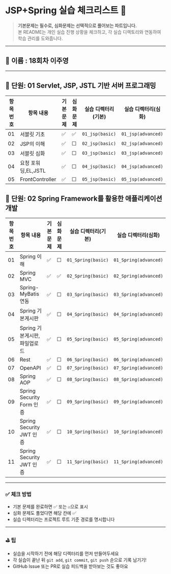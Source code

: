 # JSP+Spring 실습 체크리스트 📝

> **기본문제는 필수로, 심화문제는 선택적으로 풀어보는 파트입니다.**  
> 본 README는 개인 실습 진행 상황을 체크하고, 각 실습 디렉토리와 연동하여 학습 관리를 도와줍니다.

---

## 🙋 이름 : 18회차 이주영

---

## 📘 단원: 01 Servlet, JSP, JSTL 기반 서버 프로그래밍

| 항목 번호 | 항목 내용           | 기본 문제 | 심화 문제 | 실습 디렉터리(기본) | 실습 디렉터리(심화) |
| --------- | ------------------- | --------- | --------- | ------------------- | ------------------- |
| 01        | 서블릿 기초         | ✅        | ✅         | `01_jsp(basic)`     | `01_jsp(advanced)`  |
| 02        | JSP의 이해          | ✅        | ☐         | `02_jsp(basic)`     | `02_jsp(advanced)`  |
| 03        | 서블릿 심화         | ✅        | ☐         | `03_jsp(basic)`     | `03_jsp(advanced)`  |
| 04        | 요청 포워딩,EL,JSTL | ✅        | ☐         | `04_jsp(basic)`     | `04_jsp(advanced)`  |
| 05        | FrontController     | ✅        | ☐         | `05_jsp(basic)`     | `05_jsp(advanced)`  |

## 📘 단원: 02 Spring Framework를 활용한 애플리케이션 개발

| 항목 번호 | 항목 내용                     | 기본 문제 | 심화 문제 | 실습 디렉터리(기본) | 실습 디렉터리(심화)   |
| --------- | ----------------------------- | --------- | --------- | ------------------- | --------------------- |
| 01        | Spring 이해                   | ✅        | ☐        | `01_Spring(basic)`  | `01_Spring(advanced)` |
| 02        | Spring MVC                    | ✅        | ✅       | `02_Spring(basic)`  | `02_Spring(advanced)` |
| 03        | Spring-MyBatis 연동           | ✅        | ☐         | `03_Spring(basic)`  | `03_Spring(advanced)` |
| 04        | Spring 기본게시판              | ✅        | ☐         | `04_Spring(basic)`  | `04_Spring(advanced)` |
| 05        | Spring 기본게시판, 파일업로드   | ✅        | ☐         | `05_Spring(basic)`  | `05_Spring(advanced)` |
| 06        | Rest                          | ✅        | ☐         | `06_Spring(basic)`  | `06_Spring(advanced)` |
| 07        | OpenAPI                       | ✅        | ☐         | `07_Spring(basic)`  | `07_Spring(advanced)` |
| 08        | Spring AOP                    | ✅        | ☐         | `08_Spring(basic)`  | `08_Spring(advanced)` |
| 09        | Spring Security Form 인증     | ✅        | ☐         | `09_Spring(basic)`  | `09_Spring(advanced)` |
| 10        | Spring Security JWT 인증      | ✅        | ☐         | `10_Spring(basic)`  | `10_Spring(advanced)` |
| 11        | Spring Security JWT 인증      | ✅        | ☐         | `11_Spring(basic)`  | `11_Spring(advanced)` |

---

### ✅ 체크 방법

- 기본 문제를 완료하면 ✅ 또는 `☑`으로 표시
- 심화 문제도 풀었다면 해당 칸에 ✅
- 실습 디렉터리는 프로젝트 루트 기준 경로를 명시합니다

---

### ⛳ 팁

- 실습을 시작하기 전에 해당 디렉터리를 먼저 만들어두세요
- 각 실습이 끝난 뒤 `git add`, `git commit`, `git push` 순으로 기록 남기기!
- GitHub Issue 또는 PR로 실습 피드백을 받아보는 것도 좋아요
